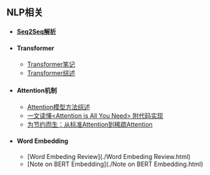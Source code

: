 ## NLP相关

- #### [Seq2Seq解析](https://jacklv999.github.io/mytest/读书笔记/ML&DL/NLP/seq2seq解析.html) 

- #### Transformer

    - [Transformer笔记](https://jacklv999.github.io/mytest/读书笔记/ML&DL/NLP/Transformer笔记.html) 
    - [Transformer综述](./Transformer综述.html) 

- #### Attention机制
    - [Attention模型方法综述](https://mp.weixin.qq.com/s/sAYOXEjAdA91x3nliHNX8w) 
    - [一文读懂\<Attention is All You Need\> 附代码实现](https://mp.weixin.qq.com/s?__biz=MzIwMTc4ODE0Mw==&mid=2247486960&idx=1&sn=1b4b9d7ec7a9f40fa8a9df6b6f53bbfb&chksm=96e9d270a19e5b668875392da1d1aaa28ffd0af17d44f7ee81c2754c78cc35edf2e35be2c6a1&scene=21#wechat_redirect) 
    - [为节约而生：从标准Attention到稀疏Attention](https://mp.weixin.qq.com/s?__biz=MzIwMTc4ODE0Mw==&mid=2247498604&idx=1&sn=178bcb8827162a58a04d4ac131d03408&scene=0&ascene=37&devicetype=android-28&version=27000735&nettype=3gnet&abtest_cookie=BAABAAoACwASABMABAAjlx4AVpkeAM6ZHgD4mR4AAAA%3D&lang=zh_CN&pass_ticket=%2B33ttL5hp59cfjtaAq5o6kaSKL0Ty58q7M7hO1m7xKP6wvkQulpxPc0ZKIzza%2B6e&wx_header=1) 
    
- #### Word Embedding

    - [Word Embeding Review](./Word Embeding Review.html) 
    - [Note on BERT Embedding](./Note on BERT Embedding.html) 


